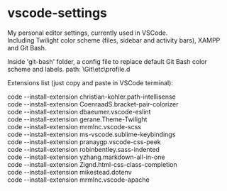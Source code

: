# vscode-settings
My personal editor settings, currently used in VSCode.  
Including Twilight color scheme (files, sidebar and activity bars), XAMPP and Git Bash.  

Inside 'git-bash' folder, a config file to replace default Git Bash color scheme and labels.
path: <Program Files>\Git\etc\profile.d

Extensions list (just copy and paste in VSCode terminal):  

code --install-extension christian-kohler.path-intellisense  
code --install-extension CoenraadS.bracket-pair-colorizer  
code --install-extension dbaeumer.vscode-eslint  
code --install-extension gerane.Theme-Twilight  
code --install-extension mrmlnc.vscode-scss  
code --install-extension ms-vscode.sublime-keybindings  
code --install-extension pranaygp.vscode-css-peek  
code --install-extension robinbentley.sass-indented  
code --install-extension yzhang.markdown-all-in-one  
code --install-extension Zignd.html-css-class-completion  
code --install-extension mikestead.dotenv  
code --install-extension mrmlnc.vscode-apache

